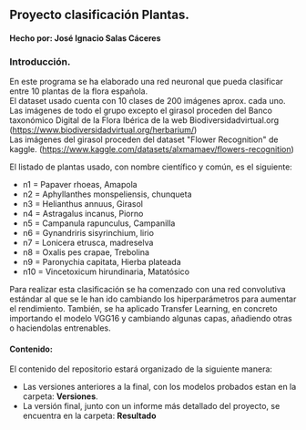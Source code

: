 ## Proyecto clasificación Plantas.
#### Hecho por: José Ignacio Salas Cáceres


### Introducción.

En este programa se ha elaborado una red neuronal que pueda clasificar entre 10 plantas de la flora española.  
El dataset usado cuenta con 10 clases de 200 imágenes aprox. cada uno.  
Las imágenes de todo el grupo excepto el girasol proceden del Banco taxonómico Digital de la Flora Ibérica de la web Biodiversidadvirtual.org  (https://www.biodiversidadvirtual.org/herbarium/)    
Las imágenes del girasol proceden del dataset "Flower Recognition" de kaggle. (https://www.kaggle.com/datasets/alxmamaev/flowers-recognition)

El listado de plantas usado, con nombre científico y común, es el siguiente:  

 + n1 = Papaver rhoeas, Amapola
 + n2 = Aphyllanthes monspeliensis, chunqueta
 + n3 = Helianthus annuus, Girasol
 + n4 = Astragalus incanus, Piorno
 + n5 = Campanula rapunculus, Campanilla
 + n6 = Gynandriris sisyrinchium, lirio
 + n7 = Lonicera etrusca, madreselva
 + n8 = Oxalis pes crapae, Trebolina
 + n9 = Paronychia capitata, Hierba plateada
 + n10 = Vincetoxicum hirundinaria, Matatósico
 
 
 Para realizar esta clasificación se ha comenzado con una red convolutiva estándar al que se le han ido cambiando los hiperparámetros para aumentar el rendimiento.
 También, se ha aplicado Transfer Learning, en concreto importando el modelo VGG16 y cambiando algunas capas, añadiendo otras o haciendolas entrenables.  
   
 #### Contenido:
 
  El contenido del repositorio estará organizado de la siguiente manera:
  + Las versiones anteriores a la final, con los modelos probados estan en la carpeta: __Versiones__.
  + La versión final, junto con un informe más detallado del proyecto, se encuentra en la carpeta: __Resultado__
